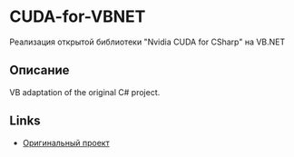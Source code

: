 # CUDA-for-VBNET
Реализация открытой библиотеки "Nvidia CUDA for CSharp" на VB.NET

## Описание 
VB adaptation of the original C# project.

## Links 
- [Оригинальный проект](https://www.prowaretech.com/articles/current/dot-net/nvidia-cuda)
